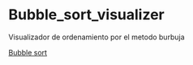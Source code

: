 # Bubble_sort_visualizer
Visualizador de ordenamiento por el metodo burbuja


[Bubble sort](https://bubble-sort-visualizer-livid.vercel.app/)
